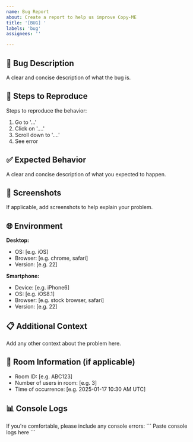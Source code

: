 ```yaml
---
name: Bug Report
about: Create a report to help us improve Copy-ME
title: '[BUG] '
labels: 'bug'
assignees: ''

---
```


## 🐛 Bug Description
A clear and concise description of what the bug is.

## 🔄 Steps to Reproduce
Steps to reproduce the behavior:
1. Go to '...'
2. Click on '....'
3. Scroll down to '....'
4. See error

## ✅ Expected Behavior
A clear and concise description of what you expected to happen.

## 📸 Screenshots
If applicable, add screenshots to help explain your problem.

## 🌐 Environment
**Desktop:**
- OS: [e.g. iOS]
- Browser: [e.g. chrome, safari]
- Version: [e.g. 22]

**Smartphone:**
- Device: [e.g. iPhone6]
- OS: [e.g. iOS8.1]
- Browser: [e.g. stock browser, safari]
- Version: [e.g. 22]

## 📋 Additional Context
Add any other context about the problem here.

## 🔗 Room Information (if applicable)
- Room ID: [e.g. ABC123]
- Number of users in room: [e.g. 3]
- Time of occurrence: [e.g. 2025-01-17 10:30 AM UTC]

## 📊 Console Logs
If you're comfortable, please include any console errors:
\`\`\`
Paste console logs here
\`\`\`

